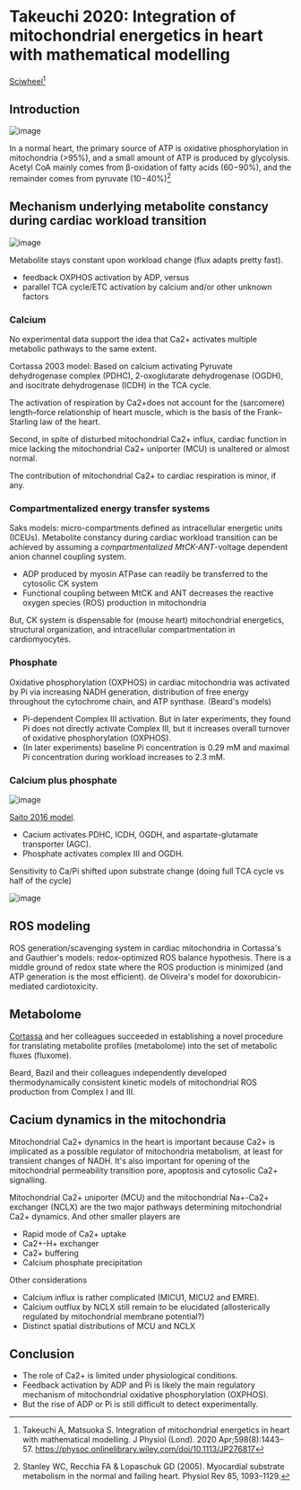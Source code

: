 # Takeuchi 2020: Integration of mitochondrial energetics in heart with mathematical modelling


[Sciwheel](https://sciwheel.com/work/#/items/12430931)[^Takeuchi2020]

[^Takeuchi2020]: Takeuchi A, Matsuoka S. Integration of mitochondrial energetics in heart with mathematical modelling. J Physiol (Lond). 2020 Apr;598(8):1443–57. https://physoc.onlinelibrary.wiley.com/doi/10.1113/JP276817

<!--more-->

## Introduction

![image](https://user-images.githubusercontent.com/40054455/177813928-a2464c34-e418-4b21-a7ec-f339c25c62c3.png)

In a normal heart, the primary source of ATP is oxidative phosphorylation in mitochondria (>95%), and a small amount of ATP is produced by glycolysis. Acetyl CoA mainly comes from β-oxidation of fatty acids (60−90%), and the remainder comes from pyruvate (10−40%)[^Stanley2005]

[^Stanley2005]: Stanley WC, Recchia FA & Lopaschuk GD (2005). Myocardial substrate metabolism in the normal and failing heart. Physiol Rev 85, 1093–1129.

## Mechanism underlying metabolite constancy during cardiac workload transition

![image](https://user-images.githubusercontent.com/40054455/177815023-031b25cd-1ca2-4e34-b955-85a6491fc4b3.png)

Metabolite stays constant upon workload change (flux adapts pretty fast).

- feedback OXPHOS activation by ADP, versus
- parallel TCA cycle/ETC activation by calcium and/or other unknown factors

### Calcium

No experimental data support the idea that Ca2+ activates multiple metabolic pathways to the same extent.

Cortassa 2003 model: Based on calcium activating Pyruvate dehydrogenase complex (PDHC), 2-oxoglutarate dehydrogenase (OGDH), and isocitrate dehydrogenase (ICDH) in the TCA cycle.

The activation of respiration by Ca2+does not account for the (sarcomere) length–force relationship of heart muscle, which is the basis of the Frank–Starling law of the heart.

Second, in spite of disturbed mitochondrial Ca2+ influx, cardiac function in mice lacking the mitochondrial Ca2+ uniporter (MCU) is unaltered or almost normal.

The contribution of mitochondrial Ca2+ to cardiac respiration is minor, if any.

### Compartmentalized energy transfer systems

Saks models: micro-compartments defined as intracellular energetic units (ICEUs). Metabolite constancy during cardiac workload transition can be achieved by assuming a *compartmentalized MtCK-ANT*-voltage dependent anion channel coupling system.
- ADP produced by myosin ATPase can readily be transferred to the cytosolic CK system
- Functional coupling between MtCK and ANT decreases the reactive oxygen species (ROS) production in mitochondria

But, CK system is dispensable for (mouse heart) mitochondrial energetics, structural organization, and intracellular compartmentation in cardiomyocytes.

### Phosphate

Oxidative phosphorylation (OXPHOS) in cardiac mitochondria was activated by Pi via increasing NADH generation, distribution of free energy throughout the cytochrome chain, and ATP synthase. (Beard's models)
- Pi-dependent Complex III activation. But in later experiments, they found Pi does not directly activate Complex III, but it increases overall turnover of oxidative phosphorylation (OXPHOS).
- (In later experiments) baseline Pi concentration is 0.29 mM and maximal Pi concentration during workload increases to 2.3 mM.

### Calcium plus phosphate

![image](https://user-images.githubusercontent.com/40054455/177819037-4b020da5-39f6-4fd9-92e9-dc5e679a5771.png)

[Saito 2016 model](https://www.ncbi.nlm.nih.gov/pmc/articles/PMC5275773/). 
- Cacium activates PDHC, ICDH, OGDH, and aspartate-glutamate transporter (AGC).
- Phosphate activates complex III and OGDH.


Sensitivity to Ca/Pi shifted upon substrate change (doing full TCA cycle vs half of the cycle)

![image](https://user-images.githubusercontent.com/40054455/177819293-446ded30-9fdd-4912-980e-ff177a1d1edf.png)

## ROS modeling

ROS generation/scavenging system in cardiac mitochondria in Cortassa's and Gauthier's models: redox-optimized ROS balance hypothesis. There is a middle ground of redox state where the ROS production is minimized (and ATP generation is the most efficient). de Oliveira's model for doxorubicin-mediated cardiotoxicity. 

## Metabolome

[Cortassa](https://www.ncbi.nlm.nih.gov/pmc/articles/PMC4286601/) and her colleagues succeeded in establishing a novel procedure for translating metabolite profiles (metabolome) into the set of metabolic fluxes (fluxome). 

Beard, Bazil and their colleagues independently developed thermodynamically consistent kinetic models of mitochondrial ROS production from Complex I and III.

## Cacium dynamics in the mitochondria

Mitochondrial Ca2+ dynamics in the heart is important because Ca2+ is implicated as a possible regulator of mitochondria metabolism, at least for transient changes of NADH. It's also important for opening of the mitochondrial permeability transition pore, apoptosis and cytosolic Ca2+ signalling.

Mitochondrial Ca2+ uniporter (MCU) and the mitochondrial Na+-Ca2+ exchanger (NCLX) are the two major pathways determining mitochondrial Ca2+ dynamics. And other smaller players are
- Rapid mode of Ca2+ uptake
- Ca2+-H+ exchanger
- Ca2+ buffering
- Calcium phosphate precipitation

Other considerations
- Calcium influx is rather complicated (MICU1, MICU2 and EMRE).
- Calcium outflux by NCLX still remain to be elucidated (allosterically regulated by mitochondrial membrane potential?)
- Distinct spatial distributions of MCU and NCLX

## Conclusion

- The role of Ca2+ is limited under physiological conditions.
- Feedback activation by ADP and Pi is likely the main regulatory mechanism of mitochondrial oxidative phosphorylation (OXPHOS).
- But the rise of ADP or Pi is still difficult to detect experimentally.
